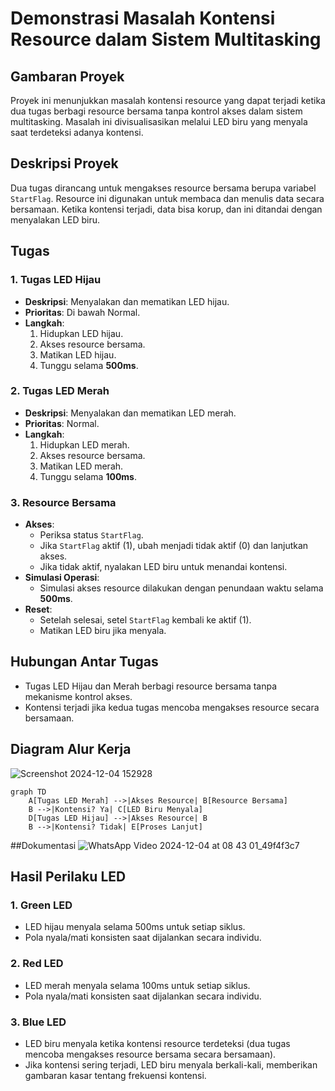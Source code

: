 # Demonstrasi Masalah Kontensi Resource dalam Sistem Multitasking

## Gambaran Proyek
Proyek ini menunjukkan masalah kontensi resource yang dapat terjadi ketika dua tugas berbagi resource bersama tanpa kontrol akses dalam sistem multitasking. Masalah ini divisualisasikan melalui LED biru yang menyala saat terdeteksi adanya kontensi.

## Deskripsi Proyek
Dua tugas dirancang untuk mengakses resource bersama berupa variabel `StartFlag`. Resource ini digunakan untuk membaca dan menulis data secara bersamaan. Ketika kontensi terjadi, data bisa korup, dan ini ditandai dengan menyalakan LED biru.

## Tugas
### 1. **Tugas LED Hijau**
   - **Deskripsi**: Menyalakan dan mematikan LED hijau.
   - **Prioritas**: Di bawah Normal.
   - **Langkah**:
     1. Hidupkan LED hijau.
     2. Akses resource bersama.
     3. Matikan LED hijau.
     4. Tunggu selama **500ms**.

### 2. **Tugas LED Merah**
   - **Deskripsi**: Menyalakan dan mematikan LED merah.
   - **Prioritas**: Normal.
   - **Langkah**:
     1. Hidupkan LED merah.
     2. Akses resource bersama.
     3. Matikan LED merah.
     4. Tunggu selama **100ms**.

### 3. **Resource Bersama**
   - **Akses**:
     - Periksa status `StartFlag`.
     - Jika `StartFlag` aktif (1), ubah menjadi tidak aktif (0) dan lanjutkan akses.
     - Jika tidak aktif, nyalakan LED biru untuk menandai kontensi.
   - **Simulasi Operasi**:
     - Simulasi akses resource dilakukan dengan penundaan waktu selama **500ms**.
   - **Reset**:
     - Setelah selesai, setel `StartFlag` kembali ke aktif (1).
     - Matikan LED biru jika menyala.

## Hubungan Antar Tugas
- Tugas LED Hijau dan Merah berbagi resource bersama tanpa mekanisme kontrol akses.
- Kontensi terjadi jika kedua tugas mencoba mengakses resource secara bersamaan.

## Diagram Alur Kerja
![Screenshot 2024-12-04 152928](https://github.com/user-attachments/assets/053e3757-ab9e-486e-8b88-9283e10569eb)
```mermaid
graph TD
    A[Tugas LED Merah] -->|Akses Resource| B[Resource Bersama]
    B -->|Kontensi? Ya| C[LED Biru Menyala]
    D[Tugas LED Hijau] -->|Akses Resource| B
    B -->|Kontensi? Tidak| E[Proses Lanjut]
```
##Dokumentasi
![WhatsApp Video 2024-12-04 at 08 43 01_49f4f3c7](https://github.com/user-attachments/assets/0b4290bf-2647-4298-91fd-e258cf2fc87c)

## Hasil Perilaku LED
### 1. **Green LED**
   - LED hijau menyala selama 500ms untuk setiap siklus.
   - Pola nyala/mati konsisten saat dijalankan secara individu.

### 2. **Red LED**
   - LED merah menyala selama 100ms untuk setiap siklus.
   - Pola nyala/mati konsisten saat dijalankan secara individu.

### 3. **Blue LED**
   - LED biru menyala ketika kontensi resource terdeteksi (dua tugas mencoba mengakses resource bersama secara bersamaan).
   - Jika kontensi sering terjadi, LED biru menyala berkali-kali, memberikan gambaran kasar tentang frekuensi kontensi.
